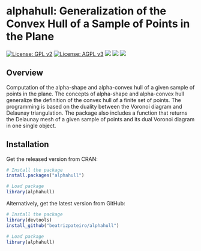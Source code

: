 # alphahull: Generalization of the Convex Hull of a Sample of Points in the Plane

[![License: GPL v2](https://img.shields.io/badge/License-GPL_v2-blue.svg)](https://www.gnu.org/licenses/old-licenses/gpl-2.0.en.html)
[![License: AGPL v3](https://img.shields.io/badge/License-AGPL_v3-blue.svg)](https://www.gnu.org/licenses/agpl-3.0)
[![](https://www.r-pkg.org/badges/version/alphahull?color=green)](https://cran.r-project.org/package=alphahull)
[![](http://cranlogs.r-pkg.org/badges/grand-total/alphahull?color=green)](https://cran.r-project.org/package=alphahull)
[![](http://cranlogs.r-pkg.org/badges/last-month/alphahull?color=green)](https://cran.r-project.org/package=alphahull)


## Overview

Computation of the alpha-shape and alpha-convex hull of a given sample of points in the plane. The concepts of alpha-shape and alpha-convex hull generalize the definition of the convex hull of a finite set of points. The programming is based on the duality between the Voronoi diagram and Delaunay triangulation. The package also includes a function that returns the Delaunay mesh of a given sample of points and its dual Voronoi diagram in one single object.

## Installation

Get the released version from CRAN:

``` r
# Install the package
install.packages("alphahull")

# Load package
library(alphahull)
```

Alternatively, get the latest version from GitHub:

``` r
# Install the package
library(devtools)
install_github("beatrizpateiro/alphahull")

# Load package
library(alphahull)
```
